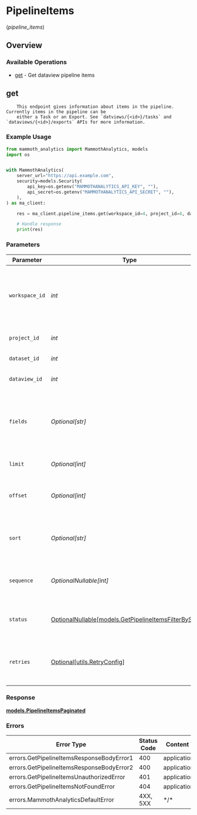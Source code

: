 # PipelineItems
(*pipeline_items*)

## Overview

### Available Operations

* [get](#get) - Get dataview pipeline items

## get


        This endpoint gives information about items in the pipeline. Currently items in the pipeline can be
        either a Task or an Export. See `datviews/{<id>}/tasks` and `dataviews/{<id>}/exports` APIs for more information.
        

### Example Usage

<!-- UsageSnippet language="python" operationID="GetPipelineItems" method="get" path="/workspaces/{workspace_id}/projects/{project_id}/datasets/{dataset_id}/dataviews/{dataview_id}/pipeline/items" -->
```python
from mammoth_analytics import MammothAnalytics, models
import os


with MammothAnalytics(
    server_url="https://api.example.com",
    security=models.Security(
        api_key=os.getenv("MAMMOTHANALYTICS_API_KEY", ""),
        api_secret=os.getenv("MAMMOTHANALYTICS_API_SECRET", ""),
    ),
) as ma_client:

    res = ma_client.pipeline_items.get(workspace_id=4, project_id=4, dataset_id=121, dataview_id=4, fields="sequence, status", limit=10, offset=10, sort="(id:asc)", sequence=2, status=models.GetPipelineItemsFilterByStatus.ADDED)

    # Handle response
    print(res)

```

### Parameters

| Parameter                                                                                                 | Type                                                                                                      | Required                                                                                                  | Description                                                                                               | Example                                                                                                   |
| --------------------------------------------------------------------------------------------------------- | --------------------------------------------------------------------------------------------------------- | --------------------------------------------------------------------------------------------------------- | --------------------------------------------------------------------------------------------------------- | --------------------------------------------------------------------------------------------------------- |
| `workspace_id`                                                                                            | *int*                                                                                                     | :heavy_check_mark:                                                                                        | Workspace refers to a collection of projects. Workspace ID is unique identifier for workspace.            | 4                                                                                                         |
| `project_id`                                                                                              | *int*                                                                                                     | :heavy_check_mark:                                                                                        | Project ID of the workspace                                                                               | 4                                                                                                         |
| `dataset_id`                                                                                              | *int*                                                                                                     | :heavy_check_mark:                                                                                        | Id of the dataset                                                                                         | 121                                                                                                       |
| `dataview_id`                                                                                             | *int*                                                                                                     | :heavy_check_mark:                                                                                        | Dataview ID of the dataset                                                                                | 4                                                                                                         |
| `fields`                                                                                                  | *Optional[str]*                                                                                           | :heavy_minus_sign:                                                                                        | Fields to be returned in a comma-separated format. Check full mode for all fields.                        | sequence, status                                                                                          |
| `limit`                                                                                                   | *Optional[int]*                                                                                           | :heavy_minus_sign:                                                                                        | Max number of result to return                                                                            | 10                                                                                                        |
| `offset`                                                                                                  | *Optional[int]*                                                                                           | :heavy_minus_sign:                                                                                        | Distance from the beginning of the list of results                                                        | 10                                                                                                        |
| `sort`                                                                                                    | *Optional[str]*                                                                                           | :heavy_minus_sign:                                                                                        | Returned results are sorted by the combination of the given fields.                                       | (id:asc)                                                                                                  |
| `sequence`                                                                                                | *OptionalNullable[int]*                                                                                   | :heavy_minus_sign:                                                                                        | Returns all items where sequence matches the given value                                                  | 2                                                                                                         |
| `status`                                                                                                  | [OptionalNullable[models.GetPipelineItemsFilterByStatus]](../../models/getpipelineitemsfilterbystatus.md) | :heavy_minus_sign:                                                                                        | Returns all items where status matches the given value                                                    | added                                                                                                     |
| `retries`                                                                                                 | [Optional[utils.RetryConfig]](../../models/utils/retryconfig.md)                                          | :heavy_minus_sign:                                                                                        | Configuration to override the default retry behavior of the client.                                       |                                                                                                           |

### Response

**[models.PipelineItemsPaginated](../../models/pipelineitemspaginated.md)**

### Errors

| Error Type                                | Status Code                               | Content Type                              |
| ----------------------------------------- | ----------------------------------------- | ----------------------------------------- |
| errors.GetPipelineItemsResponseBodyError1 | 400                                       | application/json                          |
| errors.GetPipelineItemsResponseBodyError2 | 400                                       | application/json                          |
| errors.GetPipelineItemsUnauthorizedError  | 401                                       | application/json                          |
| errors.GetPipelineItemsNotFoundError      | 404                                       | application/json                          |
| errors.MammothAnalyticsDefaultError       | 4XX, 5XX                                  | \*/\*                                     |